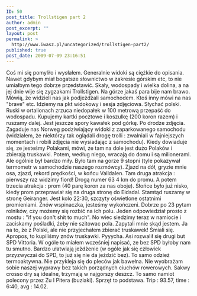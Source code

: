 ```yaml
---
ID: 50
post_title: Trollstigen part 2
author: admin
post_excerpt: ""
layout: post
permalink: >
  http://www.iwasz.pl/uncategorized/trollstigen-part2/
published: true
post_date: 2009-07-09 23:16:51
---
```

Coś mi się pomyliło i wysłałem. Generalnie widoki są ciężkie do opisania. Nawet gdybym miał bogatsze słownictwo w zakresie górskim etc, to nie umiałbym tego dobrze przedstawić. Skały, wodospady i wielka dolina, a na jej dnie wije się zygzakami Trollstigen. Na górze jakaś para bije nam brawo. Mówią, że widzieli nas jak podjeżdżali samochodem. Ktoś inny mówi na nas "brave" etc. Idziemy na pkt widokowy i sesja zdjęciowa. Słychać polski. Ruski w ortalionach zrzuca niedopałek w 100 metrową przepaść do wodospadu. Kupujemy kartki pocztowe i koszulkę (200 koron razem) i ruszamy dalej. Jest jeszcze spory kawałek pod górkę. Po drodze zdjęcia. Zagaduje nas Norweg podziwiający widoki z zaparkowanego samochodu (widziałem, że niektórzy tak oglądali drogę trolli : zwalniali w fajniejszych momentach i robili zdjęcia nie wysiadając z samochodu). Kiedy dowiaduje się, ze jesteśmy Polakami, mówi, że tam na dole jest dużo Polaków i zbierają truskawki. Potem, według niego, wracają do domu i są milionerami. Ale ogólnie był bardzo miły. Było tam na gorze 9 stopni (tyle pokazywał termometr w samochodzie naszego rozmówcy). Zjazd na dół, gryzie mnie osa, zjazd, rekord prędkości, w końcu Valldalen. Tam druga atrakcja : pierwszy raz widzimy fiord! Drogą numer 63 4 km do promu. A potem trzecia atrakcja : prom (40 parę koron za nas oboje). Słońce było już nisko, kiedy prom przeprawiał się na druga stronę do Eidsdal. Stamtąd ruszamy w stronę Geiranger. Jest kolo 22:30, szczyty oświetlone ostatnimi promieniami. Znów wspinaczka, jesteśmy wykończeni. Dobrze po 23 pytam rolników, czy możemy się rozbić na ich polu. Jeden odpowiedział prosto z mostu : "if you don't shit to much". No wiec siedzimy teraz w namiocie i zaciskamy pośladki, żeby nie szitowac pola. Zapytali mnie skąd jestem. Ja na to, że z Polski, ale nie przyjechałem zbierać truskawek! Śmiali się. Apropos, to kupiliśmy znów truskawki. Pyyycha. Asi rozwalił się drugi but SPD Vittoria. W ogóle to miałem wcześniej napisać, ze bez SPD byłoby nam tu smutno. Bardzo ułatwiają jeżdżenie (w ogóle jak się człowiek przyzwyczai do SPD, to już się nie da jeździć bez). To samo odzież termoaktywna. Nie przykleja się do pleców jak bawełna. Nie wyobrażam sobie naszej wyprawy bez takich porządnych ciuchów rowerowych. Sakwy crosso dry są idealne, trzymają w najgorszy deszcz. To samo namiot polecony przez Zu I Pitera (buziaki). Sprzęt to podstawa. Trip : 93.57, time : 6:40, avg : 14.02.